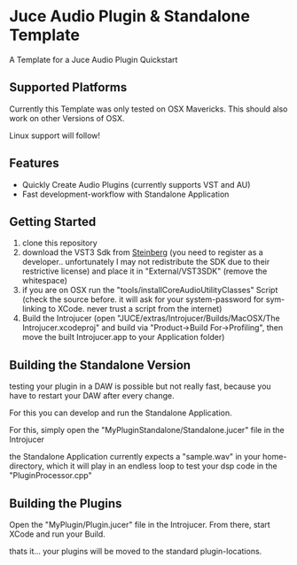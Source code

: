 Juce Audio Plugin & Standalone Template
=========

A Template for a Juce Audio Plugin Quickstart

Supported Platforms
-----
Currently this Template was only tested on OSX Mavericks.
This should also work on other Versions of OSX.

Linux support will follow!

Features
-----
  - Quickly Create Audio Plugins (currently supports VST and AU)
  - Fast development-workflow with Standalone Application

Getting Started
-----

1. clone this repository
2. download the VST3 Sdk from [Steinberg](http://www.steinberg.net/nc/en/company/developers/sdk_download_portal.html) (you need to register as a developer.. unfortunately I may not redistribute the SDK due to their restrictive license) and place it in "External/VST3SDK" (remove the whitespace)
3. if you are on OSX run the "tools/installCoreAudioUtilityClasses" Script (check the source before. it will ask for your system-password for sym-linking to XCode. never trust a script from the internet)
4. Build the Introjucer (open "JUCE/extras/Introjucer/Builds/MacOSX/The Introjucer.xcodeproj" and build via "Product->Build For->Profiling", then move the built Introjucer.app to your Application folder) 

Building the Standalone Version
-----
testing your plugin in a DAW is possible but not really fast, because you have to restart your DAW after every change.

For this you can develop and run the Standalone Application.

For this, simply open the "MyPluginStandalone/Standalone.jucer" file in the Introjucer

the Standalone Application currently expects a "sample.wav" in your home-directory, which it will play in an endless loop to test your dsp code in the "PluginProcessor.cpp"

Building the Plugins
----

Open the "MyPlugin/Plugin.jucer" file in the Introjucer.
From there, start XCode and run your Build.

thats it... your plugins will be moved to the standard plugin-locations.
